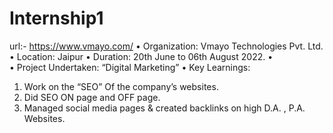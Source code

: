 # Internship1
url:- https://www.vmayo.com/
•	Organization: Vmayo Technologies Pvt. Ltd. 
•	Location: Jaipur 
•	Duration: 20th June to 06th August 2022. • 	
•	Project Undertaken: “Digital Marketing” 
•	Key Learnings:  
1.	Work on the “SEO” Of the company’s websites. 
2.	Did SEO ON page and OFF page. 
3.	Managed social media pages & created backlinks on high D.A. , P.A. Websites.
